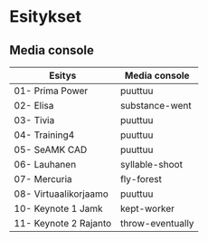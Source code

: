 # Esitykset

## Media console 

| Esitys                    | Media console             |
| --------------------------|---------------------------|
| 01- Prima Power           | puuttuu                   |
| 02- Elisa                 | substance-went            |
| 03- Tivia                 | puuttuu                   |
| 04- Training4             | puuttuu                   |
| 05- SeAMK CAD             | puuttuu                   |
| 06- Lauhanen              | syllable-shoot            |
| 07- Mercuria              | fly-forest                |
| 08- Virtuaalikorjaamo     | puuttuu                   |
| 10- Keynote 1 Jamk        | kept-worker               |
| 11- Keynote 2 Rajanto     | throw-eventually          |